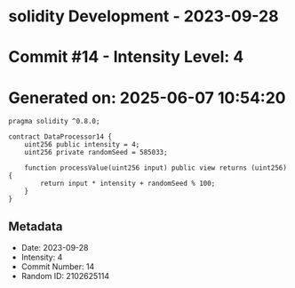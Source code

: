 ﻿# solidity Development - 2023-09-28
# Commit #14 - Intensity Level: 4
# Generated on: 2025-06-07 10:54:20
```solidity
pragma solidity ^0.8.0;

contract DataProcessor14 {
    uint256 public intensity = 4;
    uint256 private randomSeed = 585033;

    function processValue(uint256 input) public view returns (uint256) {
        return input * intensity + randomSeed % 100;
    }
}
```
## Metadata
- Date: 2023-09-28
- Intensity: 4
- Commit Number: 14
- Random ID: 2102625114
